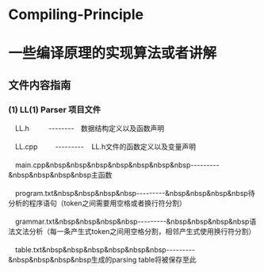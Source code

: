 # Compiling-Principle<br>
# 一些编译原理的实现算法或者讲解<br>

## 文件内容指南<br> 	
  ### (1) LL(1) Parser 项目文件<br>
　LL.h&emsp;&emsp;&ensp;&nbsp;--------&emsp;数据结构定义以及函数声明<br>  
　LL.cpp&nbsp;&nbsp;&nbsp;&nbsp;&nbsp;&nbsp;&nbsp;&nbsp;&nbsp;---------&nbsp;&nbsp;&nbsp;&nbsp;LL.h文件的函数定义以及变量声明<br>  
　main.cpp&nbsp&nbsp&nbsp&nbsp&nbsp&nbsp&nbsp---------&nbsp&nbsp&nbsp&nbsp主函数<br>  
　program.txt&nbsp&nbsp&nbsp&nbsp---------&nbsp&nbsp&nbsp&nbsp待分析的程序语句（token之间需要用空格或者换行符分割）<br>  
　grammar.txt&nbsp&nbsp&nbsp&nbsp---------&nbsp&nbsp&nbsp&nbsp语法文法分析（每一条产生式token之间用空格分割，相邻产生式使用换行符分割）<br>  
　table.txt&nbsp&nbsp&nbsp&nbsp&nbsp&nbsp---------&nbsp&nbsp&nbsp&nbsp生成的parsing table将被保存至此<br>  
